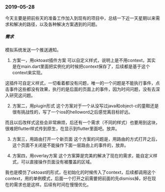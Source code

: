 ### 2019-05-28

今天主要是把前些天的准备工作加入到现有的项目中，总结一下近一天星期以来需求和解决的路径，以及各种解决方案遇到的问题。

##### 需求
模拟系统发送一个推送通知。

1. 方案一，用oktoast插件方案
可以自定义样式，说明上是不用context，其实是在main.dart里面把实例化的时候把context保存了，后续都是基于这个context来实现。

这插件可自定义样式，一切看着都没有问题，唯一的一个问题是不能执行事件，点击事件这些都没有效果，执行的是后面的页面上的事件，因为时间问题，没有去深入研究这问题。

2. 方案二，用plugin形式
这个方案对于一个从没写过java和object-c的童鞋还是很有挑战性的，写了一个ios的helloword之后感觉离目标好远。

而且以后改样式这些会非常麻烦，后还有一个需求（不同的样式）也要用到这块，很难把flutter样式传到原生，在显示到flutter里面吧。放弃。

3. 方案三，用路由打开一个新页面
这个方案的问题是，用路由的方式打开之后，这个页面不关闭是不能操作下面一层路由上的事件的，放弃。

4. 方案四，用overlay方案
这个方案算是完美的解决了现在的需求，能自定义样式，可以直接操作页面没有被覆盖的区域。

我也是模仿了oktoast的形式，在初始化的时候传入了context，后续都调用这个context，用的单例模式，后面一个打开之前需要把前面的先dismiss掉，好在现在的需求也是这样。后续有时间在慢慢优化。

